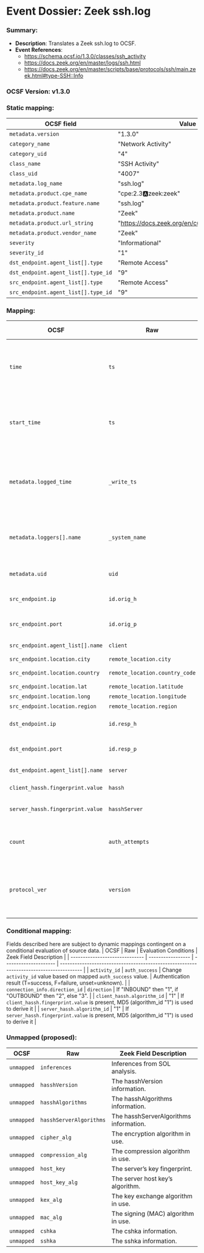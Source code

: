 # Event Dossier: Zeek ssh.log
### Summary:
- **Description**: Translates a Zeek ssh.log to OCSF. 
- **Event References**:
  - https://schema.ocsf.io/1.3.0/classes/ssh_activity
  - https://docs.zeek.org/en/master/logs/ssh.html
  - https://docs.zeek.org/en/master/scripts/base/protocols/ssh/main.zeek.html#type-SSH::Info
    
 ### OCSF Version: v1.3.0

 ### Static mapping:
| OCSF field                          | Value                                           |
| ----------------------------------- | ----------------------------------------------- |
| `metadata.version`                  | "1.3.0"                                         |
| `category_name`                     | "Network Activity"                              |
| `category_uid`                      | "4"                                             |
| `class_name`                        | "SSH Activity"                                  |
| `class_uid`                         | "4007"                                          |
| `metadata.log_name`                 | "ssh.log"                                       |
| `metadata.product.cpe_name`         | "cpe:2.3:a:zeek:zeek"                           |
| `metadata.product.feature.name`     | "ssh.log"                                       |
| `metadata.product.name`             | "Zeek"                                          |
| `metadata.product.url_string`       | "https://docs.zeek.org/en/current/logs/ssh.html"|
| `metadata.product.vendor_name`      | "Zeek"                                          |
| `severity`                          | "Informational"                                 |
| `severity_id`                       | "1"                                             |
| `dst_endpoint.agent_list[].type`    | "Remote Access"                                 |
| `dst_endpoint.agent_list[].type_id` | "9"                                             |
| `src_endpoint.agent_list[].type`    | "Remote Access"                                 |
| `src_endpoint.agent_list[].type_id` | "9"                                             |

 ### Mapping:
| OCSF                           | Raw                         | Zeek Field Description                                                                  |
| ------------------------------ | --------------------------- | --------------------------------------------------------------------------------------- |
| `time`                         | `ts`                        | Timestamp indicating when the event occurred. (Convert to epoch value)                  |
| `start_time`                   | `ts`                        | Timestamp indicating when the event occurred. (Convert to epoch value)                  |
| `metadata.logged_time`         | `_write_ts`                 | Timestamp indicating when the log entry was written to disk. (Convert to epoch value)   |
| `metadata.loggers[].name`      | `_system_name`              | Name of the system or logging subsystem generating the log entry.                       |
| `metadata.uid`                 | `uid`                       | Unique ID for the connection.                                                           |
| `src_endpoint.ip`              | `id.orig_h`                 | The originator’s IP address.                                                            |
| `src_endpoint.port`            | `id.orig_p`                 | The originator’s port number.                                                           |
| `src_endpoint.agent_list[].name` | `client`                  | The client’s version string.                                                            |
| `src_endpoint.location.city`   | `remote_location.city`      | The city.                                                                               |
| `src_endpoint.location.country`| `remote_location.country_code` | The country code.                                                                    |
| `src_endpoint.location.lat`    | `remote_location.latitude`  | Latitude.                                                                               |
| `src_endpoint.location.long`   | `remote_location.longitude` | Longitude.                                                                              |
| `src_endpoint.location.region` | `remote_location.region`    | The region.                                                                             |
| `dst_endpoint.ip`              | `id.resp_h`                 | The responder’s IP address.                                                             |
| `dst_endpoint.port`            | `id.resp_p`                 | The responder’s port number.                                                            |
| `dst_endpoint.agent_list[].name` | `server`                  | The server’s version string.                                                            |
| `client_hassh.fingerprint.value` | `hassh`                   | The hassh information.                                                                  |
| `server_hassh.fingerprint.value` | `hasshServer`             | The hasshServer information.                                                            |
| `count`                        | `auth_attempts`             | The number of authentication attempts observed.                                         |
| `protocol_ver`                 | `version`                   | SSH major version (1, 2, or unset).  (Use string value for vendor compatibility)        |

 ### Conditional mapping:
Fields described here are subject to dynamic mappings contingent on a conditional evaluation of source data.
| OCSF                           | Raw               | Evaluation Conditions | Zeek Field Description                                                                  |
| ------------------------------ | ----------------- | --------------------- | --------------------------------------------------------------------------------------- |
| `activity_id`                  | `auth_success`    | Change `activity_id` value based on mapped `auth_success` value. | Authentication result (T=success, F=failure, unset=unknown). |
| `connection_info.direction_id` | `direction`       | If "INBOUND" then "1", if "OUTBOUND" then "2", else "3".                                                        |
| `client_hassh.algorithm_id`    | "1"               | If `client_hassh.fingerprint.value` is present, MD5 (algorithm_id "1") is used to derive it                     |
| `server_hassh.algorithm_id`    | "1"               | If `server_hassh.fingerprint.value` is present, MD5 (algorithm_id "1") is used to derive it                     |

 ### Unmapped (proposed):
| OCSF                     | Raw                | Zeek Field Description                                                                 |
| -------------------------| -------------------| --------------------------------------------------------------------------------------- |
| `unmapped`               | `inferences`       | Inferences from SOL analysis.                                                           |
| `unmapped`               | `hasshVersion`     | The hasshVersion information.                                                           |
| `unmapped`               | `hasshAlgorithms`  | The hasshAlgorithms information.                                                        |
| `unmapped`               | `hasshServerAlgorithms` | The hasshServerAlgorithms information.                                             |
| `unmapped`               | `cipher_alg`       | The encryption algorithm in use.                                                        |
| `unmapped`               | `compression_alg`  | The compression algorithm in use.                                                       |
| `unmapped`               | `host_key`         | The server’s key fingerprint.                                                           |
| `unmapped`               | `host_key_alg`     | The server host key’s algorithm.                                                        |
| `unmapped`               | `kex_alg`          | The key exchange algorithm in use.                                                      |
| `unmapped`               | `mac_alg`          | The signing (MAC) algorithm in use.                                                     |
| `unmapped`               | `cshka`            | The cshka information.                                                                  |
| `unmapped`               | `sshka`            | The sshka information.        
